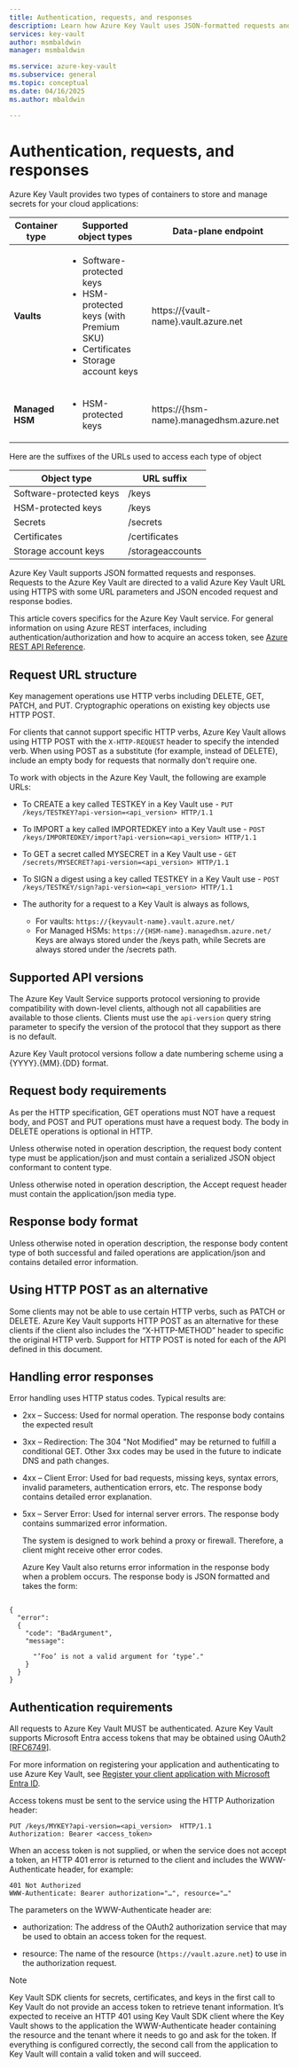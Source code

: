 ```yaml
---
title: Authentication, requests, and responses
description: Learn how Azure Key Vault uses JSON-formatted requests and responses and about required authentication for using a key vault.
services: key-vault
author: msmbaldwin
manager: msmbaldwin

ms.service: azure-key-vault
ms.subservice: general
ms.topic: conceptual
ms.date: 04/16/2025
ms.author: mbaldwin

---
```


# Authentication, requests, and responses

Azure Key Vault provides two types of containers to store and manage secrets for your cloud applications:

|Container type|Supported object types|Data-plane endpoint|
|--|--|--|
| **Vaults**|<ul><li>Software-protected keys</li><li>HSM-protected keys (with Premium SKU)</li><li>Certificates</li><li>Storage account keys</li></ul> | https://{vault-name}.vault.azure.net
|**Managed HSM** |<ul><li>HSM-protected keys</li></ul> | https://{hsm-name}.managedhsm.azure.net

Here are the suffixes of the URLs used to access each type of object

|Object type|URL suffix|
|--|--|
|Software-protected keys| /keys |
|HSM-protected keys| /keys |
|Secrets|/secrets|
|Certificates| /certificates|
|Storage account keys|/storageaccounts

Azure Key Vault supports JSON formatted requests and responses. Requests to the Azure Key Vault are directed to a valid Azure Key Vault URL using HTTPS with some URL parameters and JSON encoded request and response bodies.

This article covers specifics for the Azure Key Vault service. For general information on using Azure REST interfaces, including authentication/authorization and how to acquire an access token, see [Azure REST API Reference](/rest/api/azure).

## Request URL structure

Key management operations use HTTP verbs including DELETE, GET, PATCH, and PUT. Cryptographic operations on existing key objects use HTTP POST.

For clients that cannot support specific HTTP verbs, Azure Key Vault allows using HTTP POST with the `X-HTTP-REQUEST` header to specify the intended verb. When using POST as a substitute (for example, instead of DELETE), include an empty body for requests that normally don't require one.

 To work with objects in the Azure Key Vault, the following are example URLs:  

- To CREATE a key called TESTKEY in a Key Vault use - `PUT /keys/TESTKEY?api-version=<api_version> HTTP/1.1`  

- To IMPORT a key called IMPORTEDKEY into a Key Vault use - `POST /keys/IMPORTEDKEY/import?api-version=<api_version> HTTP/1.1`  

- To GET a secret called MYSECRET in a Key Vault use - `GET /secrets/MYSECRET?api-version=<api_version> HTTP/1.1`  

- To SIGN a digest using a key called TESTKEY in a Key Vault use - `POST /keys/TESTKEY/sign?api-version=<api_version> HTTP/1.1`  

- The authority for a request to a Key Vault is always as follows,
  - For vaults: `https://{keyvault-name}.vault.azure.net/`
  - For Managed HSMs: `https://{HSM-name}.managedhsm.azure.net/`
  Keys are always stored under the /keys path, while Secrets are always stored under the /secrets path.  

## Supported API versions

The Azure Key Vault Service supports protocol versioning to provide compatibility with down-level clients, although not all capabilities are available to those clients. Clients must use the `api-version` query string parameter to specify the version of the protocol that they support as there is no default.  

Azure Key Vault protocol versions follow a date numbering scheme using a {YYYY}.{MM}.{DD} format.  

## Request body requirements

As per the HTTP specification, GET operations must NOT have a request body, and POST and PUT operations must have a request body. The body in DELETE operations is optional in HTTP.  

Unless otherwise noted in operation description, the request body content type must be application/json and must contain a serialized JSON object conformant to content type.  

Unless otherwise noted in operation description, the Accept request header must contain the application/json media type.  

## Response body format

Unless otherwise noted in operation description, the response body content type of both successful and failed operations are application/json and contains detailed error information.  

## Using HTTP POST as an alternative

Some clients may not be able to use certain HTTP verbs, such as PATCH or DELETE. Azure Key Vault supports HTTP POST as an alternative for these clients if the client also includes the “X-HTTP-METHOD” header to specific the original HTTP verb. Support for HTTP POST is noted for each of the API defined in this document.  

## Handling error responses

Error handling uses HTTP status codes. Typical results are:  

- 2xx – Success: Used for normal operation. The response body contains the expected result  
- 3xx – Redirection: The 304 "Not Modified" may be returned to fulfill a conditional GET. Other 3xx codes may be used in the future to indicate DNS and path changes.  
- 4xx – Client Error: Used for bad requests, missing keys, syntax errors, invalid parameters, authentication errors, etc. The response body contains detailed error explanation.  
- 5xx – Server Error: Used for internal server errors. The response body contains summarized error information.  

  The system is designed to work behind a proxy or firewall. Therefore, a client might receive other error codes.  

  Azure Key Vault also returns error information in the response body when a problem occurs. The response body is JSON formatted and takes the form:  

```

{  
  "error":  
  {  
    "code": "BadArgument",  
    "message":  

      "’Foo’ is not a valid argument for ‘type’."  
    }  
  }  
}  

```  

## Authentication requirements

All requests to Azure Key Vault MUST be authenticated. Azure Key Vault supports Microsoft Entra access tokens that may be obtained using OAuth2 [[RFC6749](https://tools.ietf.org/html/rfc6749)]. 

For more information on registering your application and authenticating to use Azure Key Vault, see [Register your client application with Microsoft Entra ID](/rest/api/azure/index#register-your-client-application-with-azure-ad).

Access tokens must be sent to the service using the HTTP Authorization header:  

```
PUT /keys/MYKEY?api-version=<api_version>  HTTP/1.1  
Authorization: Bearer <access_token>  

```  

When an access token is not supplied, or when the service does not accept a token, an HTTP 401 error is returned to the client and includes the WWW-Authenticate header, for example:  

```
401 Not Authorized  
WWW-Authenticate: Bearer authorization="…", resource="…"  

```  

The parameters on the WWW-Authenticate header are:  

- authorization: The address of the OAuth2 authorization service that may be used to obtain an access token for the request.  

- resource: The name of the resource (`https://vault.azure.net`) to use in the authorization request.

> [!NOTE]
> Key Vault SDK clients for secrets, certificates, and keys in the first call to Key Vault do not provide an access token to retrieve tenant information. It’s expected to receive an HTTP 401 using Key Vault SDK client where the Key Vault shows to the application the WWW-Authenticate header containing the resource and the tenant where it needs to go and ask for the token. If everything is configured correctly, the second call from the application to Key Vault will contain a valid token and will succeed.

